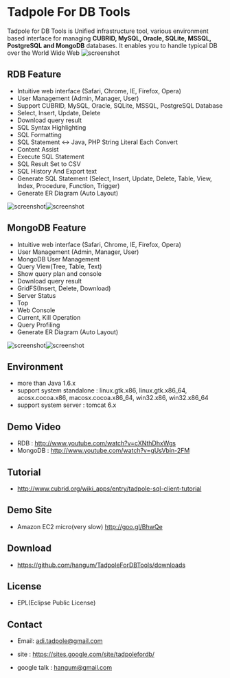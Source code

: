 Tadpole For DB Tools
==
Tadpole for DB Tools is Unified infrastructure tool, various environment based interface for managing <b>CUBRID, MySQL, Oracle, SQLite, MSSQL, PostgreSQL and MongoDB</b> databases. 
It enables you to handle typical DB over the World Wide Web
![screenshot](https://sites.google.com/site/tadpolefordb/_/rsrc/1344090383946/home/TadpoleForDBToolsArch.png?height=359&width=420)

RDB Feature
-
* Intuitive web interface (Safari, Chrome, IE, Firefox, Opera)
* User Management (Admin, Manager, User)
* Support CUBRID, MySQL, Oracle, SQLite, MSSQL, PostgreSQL Database
* Select, Insert, Update, Delete
* Download query result 
* SQL Syntax Highlighting
* SQL Formatting
* SQL Statement <-> Java, PHP String Literal Each Convert
* Content Assist
* Execute SQL Statement
* SQL Result Set to CSV
* SQL History And Export text
* Generate SQL Statement (Select, Insert, Update, Delete, Table, View, Index, Procedure, Function, Trigger)
* Generate ER Diagram (Auto Layout)

![screenshot](https://sites.google.com/site/tadpolefordb/_/rsrc/1330247183579/home/tadpole-erd.png?height=400&width=365)![screenshot](https://sites.google.com/site/tadpolefordb/_/rsrc/1333501091536/home/tadpole-screen-sql.png?height=400&width=349)

MongoDB Feature
-
* Intuitive web interface (Safari, Chrome, IE, Firefox, Opera)
* User Management (Admin, Manager, User)
* MongoDB User Management
* Query View(Tree, Table, Text) 
* Show query plan and console
* Download query result 
* GridFS(Insert, Delete, Download) 
* Server Status
* Top
* Web Console
* Current, Kill Operation
* Query Profiling
* Generate ER Diagram (Auto Layout)

![screenshot](https://sites.google.com/site/tadpolefordb/_/rsrc/1340699960549/home/mongodbAllCollections.png?height=400&width=342)![screenshot](https://sites.google.com/site/tadpolefordb/_/rsrc/1340699986205/home/mongodb%20editor.png?height=328&width=400)

Environment
-
* more than Java 1.6.x
* support system standalone : linux.gtk.x86, linux.gtk.x86_64, acosx.cocoa.x86, macosx.cocoa.x86_64, win32.x86, win32.x86_64
* support system server : tomcat 6.x 

Demo Video
-
* RDB : http://www.youtube.com/watch?v=cXNthDhxWgs
* MongoDB : http://www.youtube.com/watch?v=gUsVbin-2FM

Tutorial
-
* http://www.cubrid.org/wiki_apps/entry/tadpole-sql-client-tutorial

Demo Site
-
* Amazon EC2 micro(very slow) http://goo.gl/BhwQe
 
Download
-
* https://github.com/hangum/TadpoleForDBTools/downloads
 
License
-
* EPL(Eclipse Public License)

Contact
-
* Email: adi.tadpole@gmail.com
* site : https://sites.google.com/site/tadpolefordb/

* google talk : hangum@gmail.com